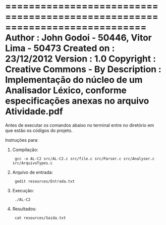  ============================================================================
 Author      : John Godoi - 50446, Vitor Lima - 50473
 Created on  : 23/12/2012
 Version     : 1.0
 Copyright   : Creative Commons - By
 Description : Implementação do núcleo de um Analisador Léxico, conforme 
			   especificações anexas no arquivo Atividade.pdf
 ============================================================================

Antes de executar os comandos abaixo no terminal entre no diretório em que estão os códigos do projeto.

Instruções para:

1) Compilação:

		gcc -o AL-C2 src/AL-C2.c src/file.c src/Parser.c src/Analyser.c src/ArquivoTypes.c

2) Arquivo de entrada:
		
		gedit resources/Entrada.txt

3) Execução:

		./AL-C2

4) Resultados:

		cat resources/Saida.txt

